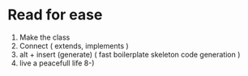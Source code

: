 # Read for ease

1. Make the class
2. Connect ( extends, implements )
3. alt + insert (generate) ( fast boilerplate skeleton code generation )
4. live a peacefull life 8-)